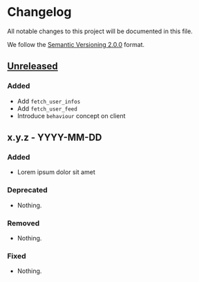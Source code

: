 # Changelog

All notable changes to this project will be documented in this file.

We follow the [Semantic Versioning 2.0.0](http://semver.org/) format.

## [Unreleased]

### Added

- Add `fetch_user_infos`
- Add `fetch_user_feed`
- Introduce `behaviour` concept on client


## x.y.z - YYYY-MM-DD

### Added
- Lorem ipsum dolor sit amet

### Deprecated
- Nothing.

### Removed
- Nothing.

### Fixed
- Nothing.


[Unreleased]: https://github.com/olivierlacan/keep-a-changelog/compare/v1.0.0...HEAD
